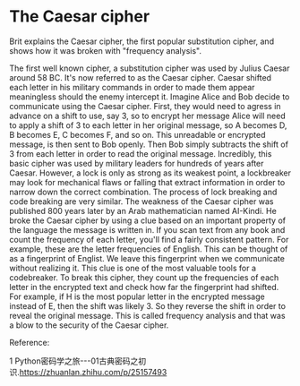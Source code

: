 # The Caesar cipher

Brit explains the Caesar cipher, the first popular substitution cipher, and shows how it was broken with "frequency analysis".



The first well known cipher, a substitution cipher was used by Julius Caesar around 58 BC. It's now referred to as the Caesar cipher. Caesar shifted each letter in his military commands in order to made them appear meaningless should the enemy intercept it. Imagine Alice and Bob decide to communicate using the Caesar cipher. First, they would need to agress in advance on a shift to use, say 3, so to encrypt her message Alice will need to apply a shift of 3 to each letter in her original message, so A becomes D, B becomes E, C becomes F, and so on. This unreadable or encrypted message, is then sent to Bob openly. Then Bob simply subtracts the shift of 3 from each letter in order to read the original message. Incredibly, this basic cipher was used by military leaders for hundreds of years after Caesar. However, a lock is only as strong as its weakest point, a lockbreaker may look for mechanical flaws or falling that extract information in order to narrow down the correct combination. The process of lock breaking and code breaking are very similar. The weakness of the Caesar cipher was published 800 years later by an Arab mathematician named AI-Kindi. He broke the Caesar cipher by using a clue based on an important property of the language the message is written in. If you scan text from any book and count the frequency of each letter, you'll find a fairly consistent pattern. For example, these are the letter frequencies of English. This can be thought of as a fingerprint of Englist. We leave this fingerprint when we communicate without realizing it. This clue is one of the most valuable tools for a codebreaker. To break this cipher, they count up the frequencies of each letter in the encrypted text and check how far the fingerprint had shifted. For example, if H is the most popular letter in the encrypted message instead of E, then the shift was likely 3. So they reverse the shift in order to reveal the original message. This is called frequency analysis and that was a blow to the security of the Caesar cipher. 





Reference:

1 Python密码学之旅---01古典密码之初识.<https://zhuanlan.zhihu.com/p/25157493>

